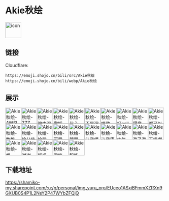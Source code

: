 # Akie秋绘
<img src="https://emoji.shojo.cn/bili/src/Akie秋绘/icon.png" width="50" height="50" alt="icon">

## 链接
Cloudflare:
```
https://emoji.shojo.cn/bili/src/Akie秋绘
https://emoji.shojo.cn/bili/webp/Akie秋绘
```
## 展示
<img src="https://emoji.shojo.cn/bili/src/Akie秋绘/Akie秋绘-AWSL.png" width="50" height="50" alt="Akie秋绘-AWSL"><img src="https://emoji.shojo.cn/bili/src/Akie秋绘/Akie秋绘-ZZZ.png" width="50" height="50" alt="Akie秋绘-ZZZ"><img src="https://emoji.shojo.cn/bili/src/Akie秋绘/Akie秋绘-暗中观察.png" width="50" height="50" alt="Akie秋绘-暗中观察"><img src="https://emoji.shojo.cn/bili/src/Akie秋绘/Akie秋绘-傲娇.png" width="50" height="50" alt="Akie秋绘-傲娇"><img src="https://emoji.shojo.cn/bili/src/Akie秋绘/Akie秋绘-比心.png" width="50" height="50" alt="Akie秋绘-比心"><img src="https://emoji.shojo.cn/bili/src/Akie秋绘/Akie秋绘-不是浣熊.png" width="50" height="50" alt="Akie秋绘-不是浣熊"><img src="https://emoji.shojo.cn/bili/src/Akie秋绘/Akie秋绘-唱歌.png" width="50" height="50" alt="Akie秋绘-唱歌"><img src="https://emoji.shojo.cn/bili/src/Akie秋绘/Akie秋绘-打call.png" width="50" height="50" alt="Akie秋绘-打call"><img src="https://emoji.shojo.cn/bili/src/Akie秋绘/Akie秋绘-得意.png" width="50" height="50" alt="Akie秋绘-得意"><img src="https://emoji.shojo.cn/bili/src/Akie秋绘/Akie秋绘-都可以氪.png" width="50" height="50" alt="Akie秋绘-都可以氪"><img src="https://emoji.shojo.cn/bili/src/Akie秋绘/Akie秋绘-憨憨.png" width="50" height="50" alt="Akie秋绘-憨憨"><img src="https://emoji.shojo.cn/bili/src/Akie秋绘/Akie秋绘-绘公传.png" width="50" height="50" alt="Akie秋绘-绘公传"><img src="https://emoji.shojo.cn/bili/src/Akie秋绘/Akie秋绘-绘熊.png" width="50" height="50" alt="Akie秋绘-绘熊"><img src="https://emoji.shojo.cn/bili/src/Akie秋绘/Akie秋绘-可爱.png" width="50" height="50" alt="Akie秋绘-可爱"><img src="https://emoji.shojo.cn/bili/src/Akie秋绘/Akie秋绘-哭哭.png" width="50" height="50" alt="Akie秋绘-哭哭"><img src="https://emoji.shojo.cn/bili/src/Akie秋绘/Akie秋绘-让我缓缓.png" width="50" height="50" alt="Akie秋绘-让我缓缓"><img src="https://emoji.shojo.cn/bili/src/Akie秋绘/Akie秋绘-让我康康.png" width="50" height="50" alt="Akie秋绘-让我康康"><img src="https://emoji.shojo.cn/bili/src/Akie秋绘/Akie秋绘-生气.png" width="50" height="50" alt="Akie秋绘-生气"><img src="https://emoji.shojo.cn/bili/src/Akie秋绘/Akie秋绘-涮了涮了.png" width="50" height="50" alt="Akie秋绘-涮了涮了"><img src="https://emoji.shojo.cn/bili/src/Akie秋绘/Akie秋绘-无情嘲笑.png" width="50" height="50" alt="Akie秋绘-无情嘲笑"><img src="https://emoji.shojo.cn/bili/src/Akie秋绘/Akie秋绘-想peach.png" width="50" height="50" alt="Akie秋绘-想peach"><img src="https://emoji.shojo.cn/bili/src/Akie秋绘/Akie秋绘-谢谢.png" width="50" height="50" alt="Akie秋绘-谢谢"><img src="https://emoji.shojo.cn/bili/src/Akie秋绘/Akie秋绘-疑惑.png" width="50" height="50" alt="Akie秋绘-疑惑"><img src="https://emoji.shojo.cn/bili/src/Akie秋绘/Akie秋绘-震惊.png" width="50" height="50" alt="Akie秋绘-震惊"><img src="https://emoji.shojo.cn/bili/src/Akie秋绘/Akie秋绘-智能.png" width="50" height="50" alt="Akie秋绘-智能">

## 下载地址

https://shamiko-my.sharepoint.com/:u:/g/personal/img_yuru_pro/EUceo1ASxiBFmmXZRXn9GXUB0S4P1L2NsY2P47WYbZFQjQ